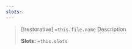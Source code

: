 ```yaml
---
slots:
---
```


> [!restorative] `=this.file.name`
> Description
> 
> **Slots:** `=this.slots`










